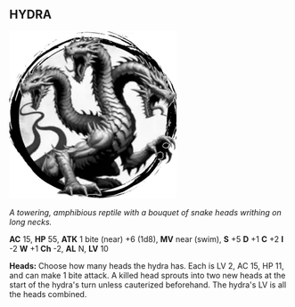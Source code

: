 ## HYDRA

![](images/hydra.webp)

_A towering, amphibious reptile with a bouquet of snake heads writhing on long necks._

**AC** 15, **HP** 55, **ATK** 1 bite (near) +6 (1d8), **MV** near (swim), **S** +5 **D** +1 **C** +2 **I** -2 **W** +1 **Ch** -2, **AL** N, **LV** 10

**Heads:** Choose how many heads the hydra has. Each is LV 2, AC 15, HP 11, and can make 1 bite attack. A killed head sprouts into two new heads at the start of the hydra's turn unless cauterized beforehand. The hydra's LV is all the heads combined.

